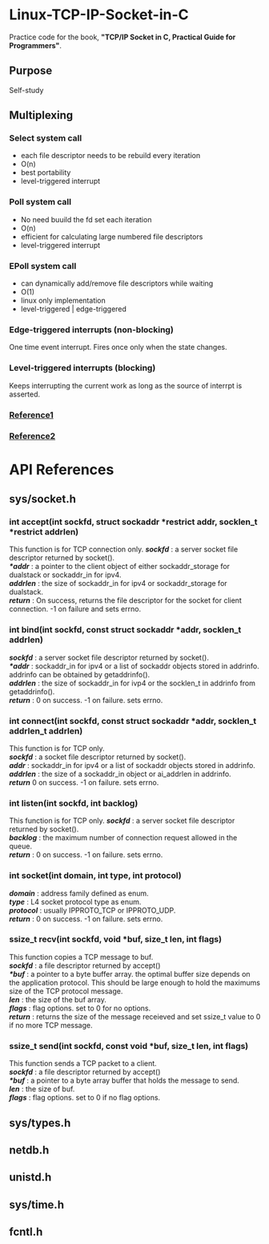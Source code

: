 # Linux-TCP-IP-Socket-in-C
Practice code for the book, **"TCP/IP Socket in C, Practical Guide for Programmers"**.

## Purpose
Self-study

## Multiplexing
### Select system call
  - each file descriptor needs to be rebuild every iteration
  - O(n)
  - best portability
  - level-triggered interrupt
 
### Poll system call
  - No need buuild the fd set each iteration
  - O(n)
  - efficient for calculating large numbered file descriptors
  - level-triggered interrupt

### EPoll system call
  - can dynamically add/remove file descriptors while waiting
  - O(1)
  - linux only implementation
  - level-triggered | edge-triggered

### Edge-triggered interrupts (non-blocking)
One time event interrupt. Fires once only when the state changes.

### Level-triggered interrupts (blocking)
Keeps interrupting the current work as long as the source of interrpt is asserted.

### [Reference1](https://devarea.com/linux-io-multiplexing-select-vs-poll-vs-epoll/)
### [Reference2](https://eklitzke.org/blocking-io-nonblocking-io-and-epoll)


# API References
## sys/socket.h
### int accept(int sockfd, struct sockaddr *restrict addr, socklen_t *restrict addrlen)
This function is for TCP connection only.
***sockfd*** : a server socket file descriptor returned by socket().  
***\*addr*** : a pointer to the client object of either sockaddr_storage for dualstack or sockaddr_in for ipv4.  
***addrlen*** : the size of sockaddr_in for ipv4 or sockaddr_storage for dualstack.  
***return*** : On success, returns the file descriptor for the socket for client connection. -1 on failure and sets errno.

### int bind(int sockfd, const struct sockaddr *addr, socklen_t addrlen)
***sockfd*** : a server socket file descriptor returned by socket().  
***\*addr*** : sockaddr_in for ipv4 or a list of sockaddr objects stored in addrinfo. addrinfo can be obtained by getaddrinfo().  
***addrlen*** : the size of sockaddr_in for ivp4 or the socklen_t in addrinfo from getaddrinfo().  
***return*** : 0 on success. -1 on failure. sets errno.

### int connect(int sockfd, const struct sockaddr *addr, socklen_t addrlen_t addrlen)
This function is for TCP only.  
***sockfd*** : a socket file descriptor returned by socket().  
***addr*** : sockaddr_in for ipv4 or a list of sockaddr objects stored in addrinfo.  
***addrlen*** : the size of a sockaddr_in object or ai_addrlen in addrinfo.  
***return*** 0 on success. -1 on failure. sets errno.

### int listen(int sockfd, int backlog)
This function is for TCP only.
***sockfd*** : a server socket file descriptor returned by socket().  
***backlog*** : the maximum number of connection request allowed in the queue.  
***return*** : 0 on success. -1 on failure. sets errno.  

### int socket(int domain, int type, int protocol)
***domain*** : address family defined as enum.  
***type*** : L4 socket protocol type as enum.  
***protocol*** : usually IPPROTO_TCP or IPPROTO_UDP.  
***return*** : 0 on success. -1 on failure. sets errno.


### ssize_t recv(int sockfd, void *buf, size_t len, int flags)
This function copies a TCP message to buf.  
***sockfd*** : a file descriptor returned by accept()  
***\*buf*** : a pointer to a byte buffer array. the optimal buffer size depends on the application protocol. This should be large enough to hold the maximums size of the TCP protocol message.  
***len*** : the size of the buf array.  
***flags*** : flag options. set to 0 for no options.  
***return*** : returns the size of the message receieved and set ssize_t value to 0 if no more TCP message. 

### ssize_t send(int sockfd, const void *buf, size_t len, int flags)
This function sends a TCP packet to a client.  
***sockfd*** : a file descriptor returned by accept()  
***\*buf*** : a pointer to a byte array buffer that holds the message to send.  
***len*** : the size of buf.  
***flags*** : flag options. set to 0 if no flag options.  

## sys/types.h
## netdb.h
## unistd.h
## sys/time.h
## fcntl.h


